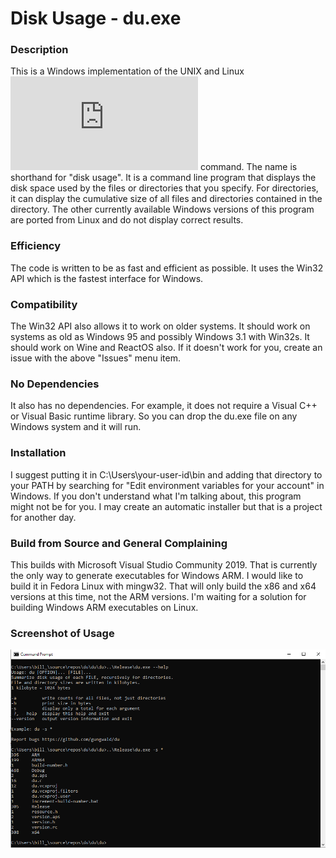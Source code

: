 # Disk Usage - du.exe

### Description
This is a Windows implementation of the UNIX and Linux ![du](https://man7.org/linux/man-pages/man1/du.1.html) command. The name is shorthand for "disk usage". It is a command line program that displays the disk space used by the files or directories that you specify. For directories, it can display the cumulative size of all files and directories contained in the directory. The other currently available Windows versions of this program are ported from Linux and do not display correct results.

### Efficiency
The code is written to be as fast and efficient as possible. It uses the Win32 API which is the fastest interface for Windows. 

### Compatibility
The Win32 API also allows it to work on older systems. It should work on systems as old as Windows 95 and possibly Windows 3.1 with Win32s. It should work on Wine and ReactOS also. If it doesn't work for you, create an issue with the above "Issues" menu item.

### No Dependencies
It also has no dependencies. For example, it does not require a Visual C++ or Visual Basic runtime library. So you can drop the du.exe file on any Windows system and it will run. 

### Installation
I suggest putting it in C:\Users\your-user-id\bin and adding that directory to your PATH by searching for "Edit environment variables for your account" in Windows. If you don't understand what I'm talking about, this program might not be for you. I may create an automatic installer but that is a project for another day.

### Build from Source and General Complaining
This builds with Microsoft Visual Studio Community 2019. That is currently the only way to generate executables for Windows ARM. I would like to build it in Fedora Linux with mingw32. That will only build the x86 and x64 versions at this time, not the ARM versions. I'm waiting for a solution for building Windows ARM executables on Linux.

### Screenshot of Usage
![Example](du-example-run.png)
